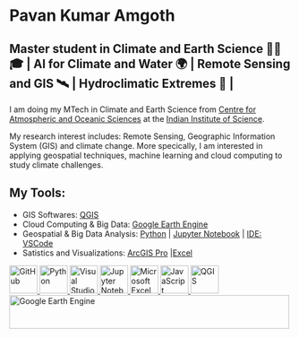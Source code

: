 # Pavan Kumar Amgoth
## Master student in Climate and Earth Science 👨‍🔬🎓 | AI for Climate and Water 🌍 | Remote Sensing and GIS 🛰️ | Hydroclimatic Extremes 🌊 |


I am doing my MTech in Climate and Earth Science from [Centre for Atmospheric and Oceanic Sciences](https://caos.iisc.ac.in/) at the [Indian Institute of Science](https://iisc.ac.in/).

My research interest includes: Remote Sensing, Geographic Information System (GIS) and climate change. More specically, I am interested in applying geospatial techniques, machine learning and cloud computing to study climate challenges.


## My Tools: 
- GIS Softwares: [QGIS]()
- Cloud Computing & Big Data: [Google Earth Engine](https://earthengine.google.com/)
- Geospatial & Big Data Analysis: [Python](https://docs.conda.io/en/latest/miniconda.html) | [Jupyter Notebook](https://jupyter.org/) | [IDE: VSCode](https://code.visualstudio.com/)
- Satistics and Visualizations: [ArcGIS Pro](https://www.esri.com/en-us/arcgis/products/arcgis-pro/overview) |[Excel](https://www.microsoft.com/en-ww/microsoft-365/excel)




<a href="https://github.com/pavankz">
    <img src="https://github.githubassets.com/images/modules/logos_page/GitHub-Mark.png" alt="GitHub" width="50" height="50">
</a>
<a href="https://www.python.org/">
    <img src="https://upload.wikimedia.org/wikipedia/commons/c/c3/Python-logo-notext.svg" alt="Python" width="50" height="50">
</a>
<a href="https://code.visualstudio.com/">
    <img src="https://upload.wikimedia.org/wikipedia/commons/9/9a/Visual_Studio_Code_1.35_icon.svg" alt="Visual Studio Code" width="50" height="50">
</a>
<a href="https://jupyter.org/">
    <img src="https://upload.wikimedia.org/wikipedia/commons/3/38/Jupyter_logo.svg" alt="Jupyter Notebook" width="50" height="50">
</a>
<a href="https://www.microsoft.com/en-us/microsoft-365/excel">
    <img src="https://upload.wikimedia.org/wikipedia/commons/3/34/Microsoft_Office_Excel_%282019%E2%80%93present%29.svg" alt="Microsoft Excel" width="50" height="50">
</a>
<a href="https://www.javascript.com/">
    <img src="https://upload.wikimedia.org/wikipedia/commons/9/99/Unofficial_JavaScript_logo_2.svg" alt="JavaScript" width="50" height="50">
</a>
<a href="https://www.qgis.org/">
    <img src="https://www.qgis.org/img/logosign.svg" alt="QGIS" width="50" height="50">
</a>
<a href="https://earthengine.google.com/">
    <img src="https://code.earthengine.google.com/images/GoogleEarthEngine_v1.png" alt="Google Earth Engine" width="500" height="60">
</a>
